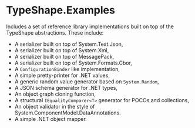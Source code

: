 # TypeShape.Examples

Includes a set of reference library implementations built on top of the TypeShape abstractions. These include:

* A serializer built on top of System.Text.Json,
* A serializer built on top of System.Xml,
* A serializer built on top of MessagePack,
* A serializer built on top of System.Formats.Cbor,
* A `ConfigurationBinder` like implementation,
* A simple pretty-printer for .NET values,
* A generic random value generator based on `System.Random`,
* A JSON schema generator for .NET types,
* An object graph cloning function,
* A structural `IEqualityComparer<T>` generator for POCOs and collections,
* An object validator in the style of System.ComponentModel.DataAnnotations.
* A simple .NET object mapper.
